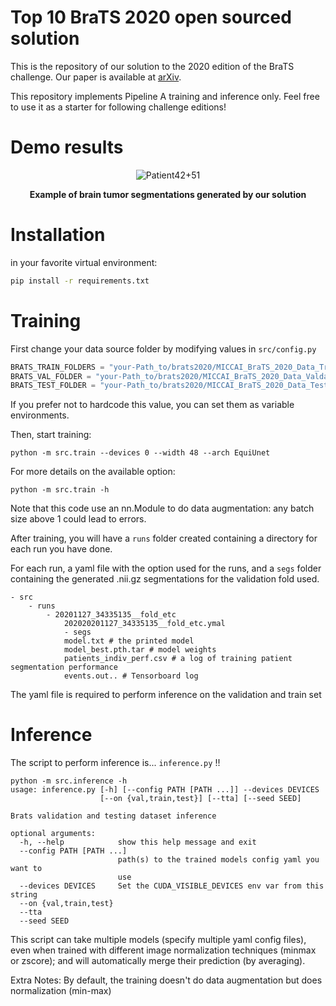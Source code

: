 # Top 10 BraTS 2020 open sourced solution

This is the repository of our solution to the 2020 edition of the BraTS challenge. 
Our paper is available at [arXiv](https://arxiv.org/abs/2011.01045).

This repository implements Pipeline A training and inference only.
Feel free to use it as a starter for following challenge editions!

# Demo results

<div align="center">
  <img alt="Patient42+51" src="images/resized_combined.gif"/>
</div>

<p align="center">
  <b>Example of brain tumor segmentations generated by our solution</b>
</p>

# Installation

in your favorite virtual environment:

```bash
pip install -r requirements.txt
```

# Training

First change your data source folder by modifying values in `src/config.py`

```python
BRATS_TRAIN_FOLDERS = "your-Path_to/brats2020/MICCAI_BraTS_2020_Data_Training"
BRATS_VAL_FOLDER = "your-Path_to/brats2020/MICCAI_BraTS_2020_Data_Valdation"
BRATS_TEST_FOLDER = "your-Path_to/brats2020/MICCAI_BraTS_2020_Data_Testing"
```

If you prefer not to hardcode this value, you can set them as variable environments.

Then, start training:

```
python -m src.train --devices 0 --width 48 --arch EquiUnet
```

For more details on the available option:
```
python -m src.train -h
```

Note that this code use an nn.Module to do data augmentation: any batch size above 1 could lead to errors.

After training, you will have a `runs` folder created containing a directory for each run you have done.

For each run, a yaml file with the option used for the runs, and 
a `segs` folder containing the generated .nii.gz segmentations for the validation fold used.

```
- src
    - runs
        - 20201127_34335135__fold_etc
            202020201127_34335135__fold_etc.ymal
            - segs
            model.txt # the printed model
            model_best.pth.tar # model weights
            patients_indiv_perf.csv # a log of training patient segmentation performance
            events.out.. # Tensorboard log
```

The yaml file is required to perform inference on the validation and train set

# Inference

The script to perform inference is... `inference.py` !!

```
python -m src.inference -h 
usage: inference.py [-h] [--config PATH [PATH ...]] --devices DEVICES
                    [--on {val,train,test}] [--tta] [--seed SEED]

Brats validation and testing dataset inference

optional arguments:
  -h, --help            show this help message and exit
  --config PATH [PATH ...]
                        path(s) to the trained models config yaml you want to
                        use
  --devices DEVICES     Set the CUDA_VISIBLE_DEVICES env var from this string
  --on {val,train,test}
  --tta
  --seed SEED

```

This script can take multiple models (specify multiple yaml config files), even when trained 
with different image normalization techniques (minmax or zscore);
and will automatically merge their prediction (by averaging). 



Extra Notes:
By default, the training doesn't do data augmentation but does normalization (min-max)

